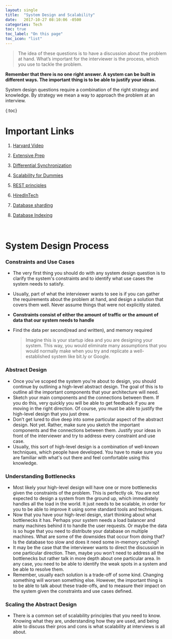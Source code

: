 ```yaml
---
layout: single
title:  "System Design and Scalability"
date:   2017-10-27 08:10:06 -0500
categories: Tech
toc: true
toc_label: "On this page"
toc_icon: "list"
---
```


> The idea of these questions is to have a discussion about the problem at hand. What’s important for the interviewer is the process, which you use to tackle the problem.

**Remember that there is no one right answer. A system can be built in different ways. The important thing is to be able to justify your ideas.**

System design questions require a combination of the right strategy and knowledge. By strategy we mean a way to approach the problem at an interview.

{:toc}

# Important Links

1. [Harvard Video](https://www.youtube.com/watch?v=-W9F__D3oY4)

2. [Extensive Prep](https://github.com/checkcheckzz/system-design-interview)

3. [Differential Synchronization]( https://neil.fraser.name/writing/sync/)

4. [Scalability for Dummies](http://www.lecloud.net/tagged/scalability)

5. [REST principles](https://ninenines.eu/docs/en/cowboy/2.0/guide/rest_principles/)

6. [HiredInTech](https://www.hiredintech.com/classrooms/system-design/lesson/60)

7. [Database sharding](http://www.25hoursaday.com/weblog/2009/01/16/BuildingScalableDatabasesProsAndConsOfVariousDatabaseShardingSchemes.aspx)

8. [Database Indexing](https://stackoverflow.com/questions/1108/how-does-database-indexing-work)

   ​

# System Design Process
### Constraints and Use Cases

- The very first thing you should do with any system design question is to clarify the system's constraints and to identify what use cases the system needs to satisfy. 
- Usually, part of what the interviewer wants to see is if you can gather the requirements about the problem at hand, and design a solution that covers them well. Never assume things that were not explicitly stated.
- **Constraints consist of either the amount of traffic or the amount of data that our system needs to handle**
- Find the data per second(read and written), and memory required

  > Imagine this is your startup idea and you are designing your system. This way, you would eliminate many assumptions that you would normally make when you try and replicate a well-established system like bit.ly or Google.

### Abstract Design

- Once you've scoped the system you're about to design, you should continue by outlining a high-level abstract design. The goal of this is to outline all the important components that your architecture will need.
- Sketch your main components and the connections between them. If you do this, very quickly you will be able to get feedback if you are moving in the right direction. Of course, you must be able to justify the high-level design that you just drew.
- Don’t get lured to dive deep into some particular aspect of the abstract design. Not yet. Rather, make sure you sketch the important components and the connections between them. Justify your ideas in front of the interviewer and try to address every constraint and use case.
- Usually, this sort of high-level design is a combination of well-known techniques, which people have developed. You have to make sure you are familiar with what's out there and feel comfortable using this knowledge.

### Understanding Bottlenecks

- Most likely your high-level design will have one or more bottlenecks given the constraints of the problem. This is perfectly ok. You are not expected to design a system from the ground up, which immediately handles all the load in the world. It just needs to be scalable, in order for you to be able to improve it using some standard tools and techniques.
- Now that you have your high-level design, start thinking about what bottlenecks it has. Perhaps your system needs a load balancer and many machines behind it to handle the user requests. Or maybe the data is so huge that you need to distribute your database on multiple machines. What are some of the downsides that occur from doing that? Is the database too slow and does it need some in-memory caching?
 - It may be the case that the interviewer wants to direct the discussion in one particular direction. Then, maybe you won’t need to address all the bottlenecks but rather talk in more depth about one particular area. In any case, you need to be able to identify the weak spots in a system and be able to resolve them.
- Remember, usually each solution is a trade-off of some kind. Changing something will worsen something else. However, the important thing is to be able to talk about these trade-offs, and to measure their impact on the system given the constraints and use cases defined.

### Scaling the Abstract Design

- There is a common set of scalability principles that you need to know. Knowing what they are, understanding how they are used, and being able to discuss their pros and cons is what scalability at interviews is all about.







